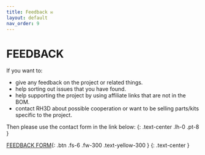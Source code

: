 ```yaml
---
title: Feedback ✉️
layout: default
nav_order: 9
---
```

# FEEDBACK
If you want to:
- give any feedback on the project or related things.
- help sorting out issues that you have found.
- help supporting the project by using affiliate links that are not in the BOM.
- contact RH3D about possible cooperation or want to be selling parts/kits specific to the project.

Then please use the contact form in the link below:
{: .text-center .lh-0 .pt-8 }

[FEEDBACK FORM]{: .btn .fs-6 .fw-300 .text-yellow-300 }
{: .text-center }

[FEEDBACK FORM]: https://forms.gle/o5UT37fGMugg6jLb9
